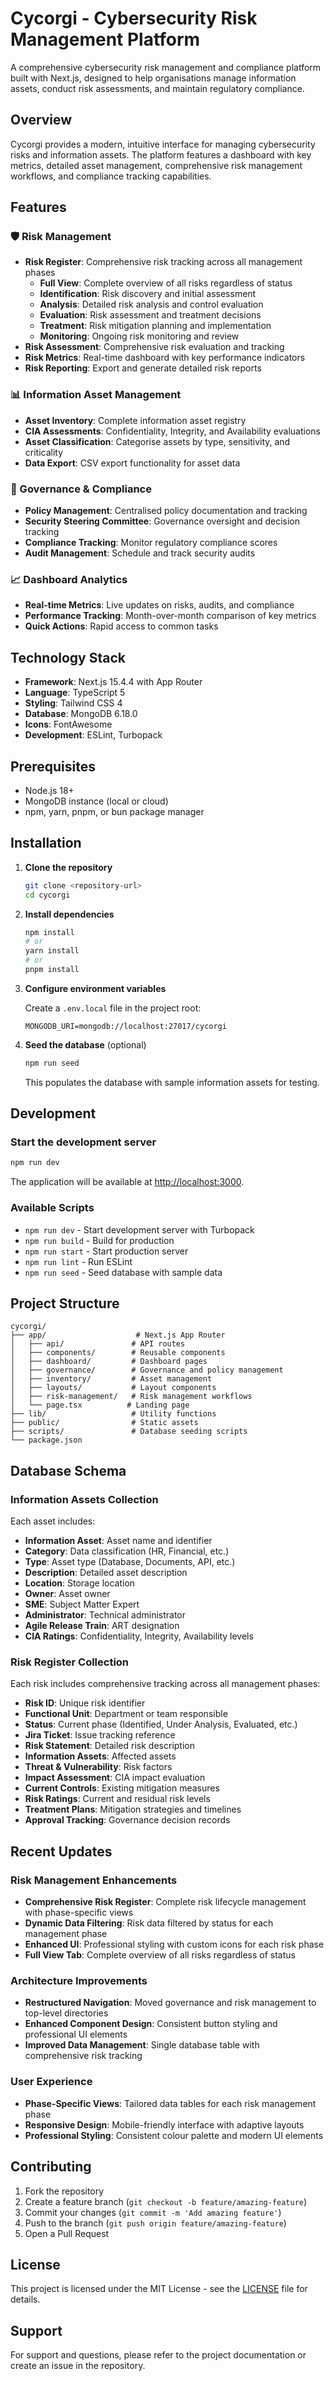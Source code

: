 # Cycorgi - Cybersecurity Risk Management Platform

A comprehensive cybersecurity risk management and compliance platform built with Next.js, designed to help organisations manage information assets, conduct risk assessments, and maintain regulatory compliance.

## Overview

Cycorgi provides a modern, intuitive interface for managing cybersecurity risks and information assets. The platform features a dashboard with key metrics, detailed asset management, comprehensive risk management workflows, and compliance tracking capabilities.

## Features

### 🛡️ Risk Management
- **Risk Register**: Comprehensive risk tracking across all management phases
  - **Full View**: Complete overview of all risks regardless of status
  - **Identification**: Risk discovery and initial assessment
  - **Analysis**: Detailed risk analysis and control evaluation
  - **Evaluation**: Risk assessment and treatment decisions
  - **Treatment**: Risk mitigation planning and implementation
  - **Monitoring**: Ongoing risk monitoring and review
- **Risk Assessment**: Comprehensive risk evaluation and tracking
- **Risk Metrics**: Real-time dashboard with key performance indicators
- **Risk Reporting**: Export and generate detailed risk reports

### 📊 Information Asset Management
- **Asset Inventory**: Complete information asset registry
- **CIA Assessments**: Confidentiality, Integrity, and Availability evaluations
- **Asset Classification**: Categorise assets by type, sensitivity, and criticality
- **Data Export**: CSV export functionality for asset data

### 🎯 Governance & Compliance
- **Policy Management**: Centralised policy documentation and tracking
- **Security Steering Committee**: Governance oversight and decision tracking
- **Compliance Tracking**: Monitor regulatory compliance scores
- **Audit Management**: Schedule and track security audits

### 📈 Dashboard Analytics
- **Real-time Metrics**: Live updates on risks, audits, and compliance
- **Performance Tracking**: Month-over-month comparison of key metrics
- **Quick Actions**: Rapid access to common tasks

## Technology Stack

- **Framework**: Next.js 15.4.4 with App Router
- **Language**: TypeScript 5
- **Styling**: Tailwind CSS 4
- **Database**: MongoDB 6.18.0
- **Icons**: FontAwesome
- **Development**: ESLint, Turbopack

## Prerequisites

- Node.js 18+ 
- MongoDB instance (local or cloud)
- npm, yarn, pnpm, or bun package manager

## Installation

1. **Clone the repository**
   ```bash
   git clone <repository-url>
   cd cycorgi
   ```

2. **Install dependencies**
   ```bash
   npm install
   # or
   yarn install
   # or
   pnpm install
   ```

3. **Configure environment variables**
   
   Create a `.env.local` file in the project root:
   ```env
   MONGODB_URI=mongodb://localhost:27017/cycorgi
   ```

4. **Seed the database** (optional)
   ```bash
   npm run seed
   ```
   
   This populates the database with sample information assets for testing.

## Development

### Start the development server
```bash
npm run dev
```

The application will be available at [http://localhost:3000](http://localhost:3000).

### Available Scripts

- `npm run dev` - Start development server with Turbopack
- `npm run build` - Build for production
- `npm run start` - Start production server
- `npm run lint` - Run ESLint
- `npm run seed` - Seed database with sample data

## Project Structure

```
cycorgi/
├── app/                    # Next.js App Router
│   ├── api/               # API routes
│   ├── components/        # Reusable components
│   ├── dashboard/         # Dashboard pages
│   ├── governance/        # Governance and policy management
│   ├── inventory/         # Asset management
│   ├── layouts/           # Layout components
│   ├── risk-management/   # Risk management workflows
│   └── page.tsx          # Landing page
├── lib/                   # Utility functions
├── public/                # Static assets
├── scripts/               # Database seeding scripts
└── package.json
```

## Database Schema

### Information Assets Collection
Each asset includes:
- **Information Asset**: Asset name and identifier
- **Category**: Data classification (HR, Financial, etc.)
- **Type**: Asset type (Database, Documents, API, etc.)
- **Description**: Detailed asset description
- **Location**: Storage location
- **Owner**: Asset owner
- **SME**: Subject Matter Expert
- **Administrator**: Technical administrator
- **Agile Release Train**: ART designation
- **CIA Ratings**: Confidentiality, Integrity, Availability levels

### Risk Register Collection
Each risk includes comprehensive tracking across all management phases:
- **Risk ID**: Unique risk identifier
- **Functional Unit**: Department or team responsible
- **Status**: Current phase (Identified, Under Analysis, Evaluated, etc.)
- **Jira Ticket**: Issue tracking reference
- **Risk Statement**: Detailed risk description
- **Information Assets**: Affected assets
- **Threat & Vulnerability**: Risk factors
- **Impact Assessment**: CIA impact evaluation
- **Current Controls**: Existing mitigation measures
- **Risk Ratings**: Current and residual risk levels
- **Treatment Plans**: Mitigation strategies and timelines
- **Approval Tracking**: Governance decision records

## Recent Updates

### Risk Management Enhancements
- **Comprehensive Risk Register**: Complete risk lifecycle management with phase-specific views
- **Dynamic Data Filtering**: Risk data filtered by status for each management phase
- **Enhanced UI**: Professional styling with custom icons for each risk phase
- **Full View Tab**: Complete overview of all risks regardless of status

### Architecture Improvements
- **Restructured Navigation**: Moved governance and risk management to top-level directories
- **Enhanced Component Design**: Consistent button styling and professional UI elements
- **Improved Data Management**: Single database table with comprehensive risk tracking

### User Experience
- **Phase-Specific Views**: Tailored data tables for each risk management phase
- **Responsive Design**: Mobile-friendly interface with adaptive layouts
- **Professional Styling**: Consistent colour palette and modern UI elements

## Contributing

1. Fork the repository
2. Create a feature branch (`git checkout -b feature/amazing-feature`)
3. Commit your changes (`git commit -m 'Add amazing feature'`)
4. Push to the branch (`git push origin feature/amazing-feature`)
5. Open a Pull Request

## License

This project is licensed under the MIT License - see the [LICENSE](LICENSE) file for details.

## Support

For support and questions, please refer to the project documentation or create an issue in the repository.
